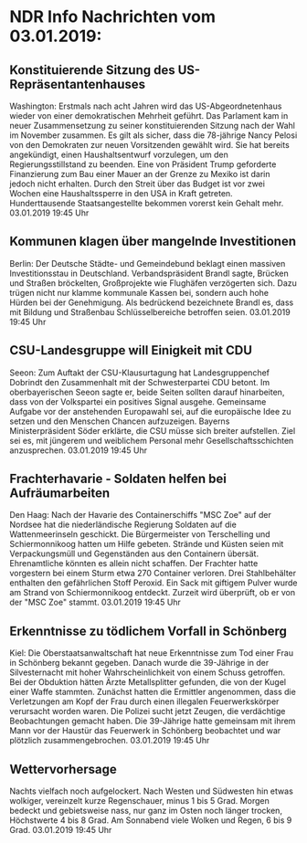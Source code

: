 # NDR Info Nachrichten vom 03.01.2019:


## Konstituierende Sitzung des US-Repräsentantenhauses
Washington: Erstmals nach acht Jahren wird das US-Abgeordnetenhaus wieder von einer demokratischen Mehrheit geführt. Das Parlament kam in neuer Zusammensetzung zu seiner konstituierenden Sitzung nach der Wahl im November zusammen. Es gilt als sicher, dass die 78-jährige Nancy Pelosi von den Demokraten zur neuen Vorsitzenden gewählt wird. Sie hat bereits angekündigt, einen Haushaltsentwurf vorzulegen, um den Regierungsstillstand zu beenden. Eine von Präsident Trump geforderte Finanzierung zum Bau einer Mauer an der Grenze zu Mexiko ist darin jedoch nicht erhalten. Durch den Streit über das Budget ist vor zwei Wochen eine Haushaltssperre in den USA in Kraft getreten. Hunderttausende Staatsangestellte bekommen vorerst kein Gehalt mehr. 03.01.2019 19:45 Uhr 

## Kommunen klagen über mangelnde Investitionen
Berlin: Der Deutsche Städte- und Gemeindebund beklagt einen massiven Investitionsstau in Deutschland. Verbandspräsident Brandl sagte, Brücken und Straßen bröckelten, Großprojekte wie Flughäfen verzögerten sich. Dazu trügen nicht nur klamme kommunale Kassen bei, sondern auch hohe Hürden bei der Genehmigung. Als bedrückend bezeichnete Brandl es, dass mit Bildung und Straßenbau Schlüsselbereiche betroffen seien. 03.01.2019 19:45 Uhr 

## CSU-Landesgruppe will Einigkeit mit CDU
Seeon: Zum Auftakt der CSU-Klausurtagung hat Landesgruppenchef Dobrindt den Zusammenhalt mit der Schwesterpartei CDU betont. Im oberbayerischen Seeon sagte er, beide Seiten sollten darauf hinarbeiten, dass von der Volkspartei ein positives Signal ausgehe. Gemeinsame Aufgabe vor der anstehenden Europawahl sei, auf die europäische Idee zu setzen und den Menschen Chancen aufzuzeigen. Bayerns Ministerpräsident Söder erklärte, die CSU müsse sich breiter aufstellen. Ziel sei es, mit jüngerem und weiblichem Personal mehr Gesellschaftsschichten anzusprechen. 03.01.2019 19:45 Uhr 

## Frachterhavarie - Soldaten helfen bei Aufräumarbeiten
Den Haag: Nach der Havarie des Containerschiffs "MSC Zoe" auf der Nordsee hat die niederländische Regierung Soldaten auf die Wattenmeerinseln geschickt. Die Bürgermeister von Terschelling und Schiermonnikoog hatten um Hilfe gebeten. Strände und Küsten seien mit Verpackungsmüll und Gegenständen aus den Containern übersät. Ehrenamtliche könnten es allein nicht schaffen. Der Frachter hatte vorgestern bei einem Sturm etwa 270 Container verloren. Drei Stahlbehälter enthalten den gefährlichen Stoff Peroxid. Ein Sack mit giftigem Pulver wurde am Strand von Schiermonnikoog entdeckt. Zurzeit wird überprüft, ob er von der "MSC Zoe" stammt. 03.01.2019 19:45 Uhr 

## Erkenntnisse zu tödlichem Vorfall in Schönberg
Kiel: Die Oberstaatsanwaltschaft hat neue Erkenntnisse zum Tod einer Frau in Schönberg bekannt gegeben. Danach wurde die 39-Jährige in der Silvesternacht mit hoher Wahrscheinlichkeit von einem Schuss getroffen. Bei der Obduktion hätten Ärzte Metallsplitter gefunden, die von der Kugel einer Waffe stammten. Zunächst hatten die Ermittler angenommen, dass die Verletzungen am Kopf der Frau durch einen illegalen Feuerwerkskörper verursacht worden waren. Die Polizei sucht jetzt Zeugen, die verdächtige Beobachtungen gemacht haben. Die 39-Jährige hatte gemeinsam mit ihrem Mann vor der Haustür das Feuerwerk in Schönberg beobachtet und war plötzlich zusammengebrochen. 03.01.2019 19:45 Uhr 

## Wettervorhersage
Nachts vielfach noch aufgelockert. Nach Westen und Südwesten hin etwas wolkiger, vereinzelt kurze Regenschauer,  minus 1 bis 5 Grad. Morgen bedeckt und gebietsweise nass, nur ganz im Osten noch länger trocken, Höchstwerte 4 bis 8 Grad. Am Sonnabend viele Wolken und Regen, 6 bis 9 Grad. 03.01.2019 19:45 Uhr 

